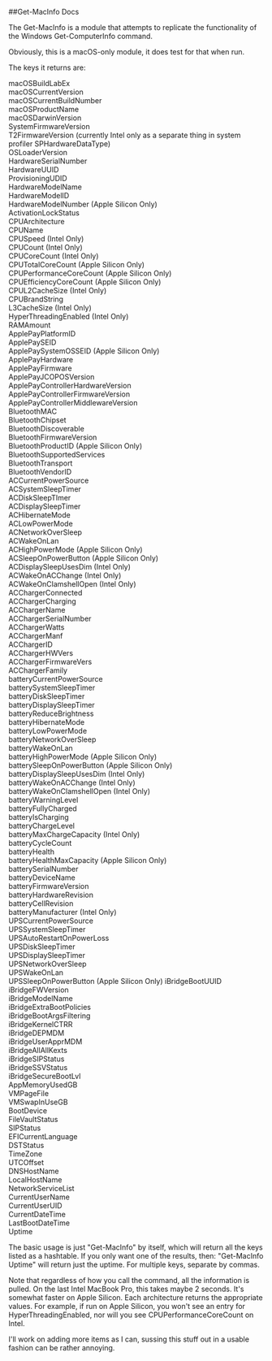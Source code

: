 ##Get-MacInfo Docs

The Get-MacInfo is a module that attempts to replicate the functionality of the Windows Get-ComputerInfo command. 

Obviously, this is a macOS-only module, it does test for that when run.

The keys it returns are:

macOSBuildLabEx  
macOSCurrentVersion  
macOSCurrentBuildNumber  
macOSProductName  
macOSDarwinVersion  
SystemFirmwareVersion  
T2FirmwareVersion (currently Intel only as a separate thing in system profiler SPHardwareDataType)  
OSLoaderVersion  
HardwareSerialNumber  
HardwareUUID  
ProvisioningUDID  
HardwareModelName  
HardwareModelID  
HardwareModelNumber (Apple Silicon Only)  
ActivationLockStatus  
CPUArchitecture  
CPUName  
CPUSpeed (Intel Only)  
CPUCount (Intel Only)  
CPUCoreCount (Intel Only)  
CPUTotalCoreCount (Apple Silicon Only)  
CPUPerformanceCoreCount (Apple Silicon Only)  
CPUEfficiencyCoreCount (Apple Silicon Only)  
CPUL2CacheSize (Intel Only)  
CPUBrandString  
L3CacheSize (Intel Only)  
HyperThreadingEnabled (Intel Only)  
RAMAmount  
ApplePayPlatformID  
ApplePaySEID  
ApplePaySystemOSSEID (Apple Silicon Only)  
ApplePayHardware  
ApplePayFirmware  
ApplePayJCOPOSVersion  
ApplePayControllerHardwareVersion  
ApplePayControllerFirmwareVersion  
ApplePayControllerMiddlewareVersion  
BluetoothMAC  
BluetoothChipset  
BluetoothDiscoverable  
BluetoothFirmwareVersion  
BluetoothProductID (Apple Silicon Only)  
BluetoothSupportedServices  
BluetoothTransport  
BluetoothVendorID  
ACCurrentPowerSource  
ACSystemSleepTimer  
ACDiskSleepTImer  
ACDisplaySleepTimer  
ACHibernateMode  
ACLowPowerMode  
ACNetworkOverSleep  
ACWakeOnLan  
ACHighPowerMode (Apple Silicon Only)  
ACSleepOnPowerButton (Apple Silicon Only)  
ACDisplaySleepUsesDim (Intel Only)  
ACWakeOnACChange (Intel Only)  
ACWakeOnClamshellOpen (Intel Only)  
ACChargerConnected  
ACChargerCharging  
ACChargerName  
ACChargerSerialNumber  
ACChargerWatts  
ACChargerManf  
ACChargerID  
ACChargerHWVers  
ACChargerFirmwareVers  
ACChargerFamily  
batteryCurrentPowerSource  
batterySystemSleepTimer  
batteryDiskSleepTimer  
batteryDisplaySleepTimer  
batteryReduceBrightness  
batteryHibernateMode  
batteryLowPowerMode  
batteryNetworkOverSleep  
batteryWakeOnLan  
batteryHighPowerMode (Apple Silicon Only)  
batterySleepOnPowerButton (Apple Silicon Only)  
batteryDisplaySleepUsesDim (Intel Only)  
batteryWakeOnACChange (Intel Only)  
batteryWakeOnClamshellOpen (Intel Only)  
batteryWarningLevel  
batteryFullyCharged  
batteryIsCharging  
batteryChargeLevel  
batteryMaxChargeCapacity (Intel Only)  
batteryCycleCount  
batteryHealth  
batteryHealthMaxCapacity (Apple Silicon Only)  
batterySerialNumber  
batteryDeviceName  
batteryFirmwareVersion  
batteryHardwareRevision  
batteryCellRevision  
batteryManufacturer (Intel Only)  
UPSCurrentPowerSource  
UPSSystemSleepTimer  
UPSAutoRestartOnPowerLoss  
UPSDiskSleepTimer  
UPSDisplaySleepTimer  
UPSNetworkOverSleep  
UPSWakeOnLan  
UPSSleepOnPowerButton (Apple Silicon Only)
iBridgeBootUUID  
iBridgeFWVersion  
iBridgeModelName  
iBridgeExtraBootPolicies  
iBridgeBootArgsFiltering  
iBridgeKernelCTRR  
iBridgeDEPMDM  
iBridgeUserApprMDM  
iBridgeAllAllKexts  
iBridgeSIPStatus  
iBridgeSSVStatus  
iBridgeSecureBootLvl  
AppMemoryUsedGB  
VMPageFile  
VMSwapInUseGB  
BootDevice  
FileVaultStatus  
SIPStatus  
EFICurrentLanguage  
DSTStatus  
TimeZone  
UTCOffset  
DNSHostName  
LocalHostName  
NetworkServiceList  
CurrentUserName  
CurrentUserUID  
CurrentDateTime  
LastBootDateTime  
Uptime  
  
The basic usage is just "Get-MacInfo" by itself, which will return all the keys listed as a hashtable. If you only want one of the results, then: "Get-MacInfo Uptime" will return just the uptime. For multiple keys, separate by commas. 

Note that regardless of how you call the command, all the information is pulled. On the last Intel MacBook Pro, this takes maybe 2 seconds. It's somewhat faster on Apple Silicon. Each architecture returns the appropriate values. For example, if run on Apple Silicon, you won't see an entry for HyperThreadingEnabled, nor will you see CPUPerformanceCoreCount on Intel.

I'll work on adding more items as I can, sussing this stuff out in a usable fashion can be rather annoying.
